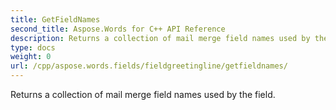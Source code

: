 ```yaml
---
title: GetFieldNames
second_title: Aspose.Words for C++ API Reference
description: Returns a collection of mail merge field names used by the field. 
type: docs
weight: 0
url: /cpp/aspose.words.fields/fieldgreetingline/getfieldnames/
---
```


Returns a collection of mail merge field names used by the field. 

